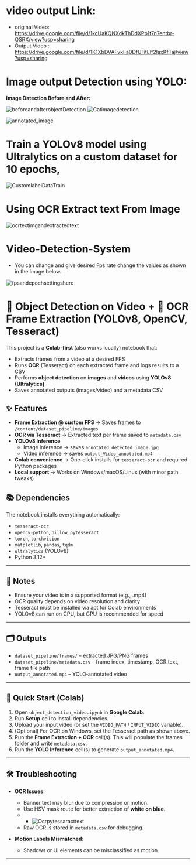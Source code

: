 # video output Link: 
- original Video:  https://drive.google.com/file/d/1kcUaKQNXdkThDdXPb1t7n7entbr-QSRX/view?usp=sharing
- Output Video : https://drive.google.com/file/d/1K1XbDVAFvkFa0DfUllitElf2IaxKfTaj/view?usp=sharing
# Image output Detection using YOLO: 
**Image Datection Before and After:**
  
![beforeandafterobjectDetection](beforeandafterobjectDetection.png) 
![Catimagedetection](Catimagedetection.png) 

   ![annotated_image](annotated_image.jpg)
# Train a YOLOv8 model using Ultralytics on a custom dataset for 10 epochs,

![CustomlabelDataTrain](CustomlabelDataTrain.png) 

# Using OCR Extract text From Image
![ocrtextimgandextractedtext](ocrtextimgandextractedtext.png)

# Video-Detection-System
- You can change and give desired Fps rate  change the values as shown in the Image below.

![fpsandepochsettingshere](fpsandepochsettingshere.png) 
# 🎥 Object Detection on Video + 🧾 OCR Frame Extraction (YOLOv8, OpenCV, Tesseract)

This project is a **Colab-first** (also works locally) notebook that:

- Extracts frames from a video at a desired FPS
- Runs **OCR** (Tesseract) on each extracted frame and logs results to a CSV
- Performs **object detection** on **images** and **videos** using **YOLOv8 (Ultralytics)**
- Saves annotated outputs (images/video) and a metadata CSV

 ## ✨ Features

- **Frame Extraction @ custom FPS** → Saves frames to `/content/dataset_pipeline/images`
- **OCR via Tesseract** → Extracted text per frame saved to `metadata.csv`
- **YOLOv8 Inference**
  - Image inference → saves `annotated_detected_image.jpg`
  - Video inference → saves `output_Video_annotated.mp4`
- **Colab convenience** → One-click installs for `tesseract-ocr` and required Python packages  
- **Local support** → Works on Windows/macOS/Linux (with minor path tweaks)

  
## 📚 Dependencies
The notebook installs everything automatically:
- `tesseract-ocr`
- `opencv-python`, `pillow`, `pytesseract`
- `torch`, `torchvision`
- `matplotlib`, `pandas`, `tqdm`
- `ultralytics` (YOLOv8)
- Python 3.12+



---
## 📌 Notes
- Ensure your video is in a supported format (e.g., .mp4)
- OCR quality depends on video resolution and clarity
- Tesseract must be installed via apt for Colab environments
- YOLOv8 can run on CPU, but GPU is recommended for speed
 

---
## 🗂️ Outputs
- `dataset_pipeline/frames/` – extracted JPG/PNG frames
- `dataset_pipeline/metadata.csv` – frame index, timestamp, OCR text, frame file path
- `output_annotated.mp4` – YOLO‑annotated video


---

## 🚀 Quick Start (Colab)

1. Open `object_detection_video.ipynb` in **Google Colab**.
2. Run **Setup** cell to install dependencies.
3. Upload your input video (or set the `VIDEO_PATH` / `INPUT_VIDEO` variable).
4. (Optional) For OCR on Windows, set the Tesseract path as shown above.
5. Run the **Frame Extraction + OCR** cell(s). This will populate the frames folder and write `metadata.csv`.
6. Run the **YOLO Inference** cell(s) to generate `output_annotated.mp4`.
    

---

## 🛠 Troubleshooting
- **OCR Issues**:  
  - Banner text may blur due to compression or motion.  
  - Use HSV mask route for better extraction of **white on blue**.
  - - ![Ocrpytessaracttext](Ocrpytessaracttext.png)
  - Raw OCR is stored in `metadata.csv` for debugging.  

- **Motion Labels Mismatched**:  
  - Shadows or UI elements can be misclassified as motion.  
 

---


